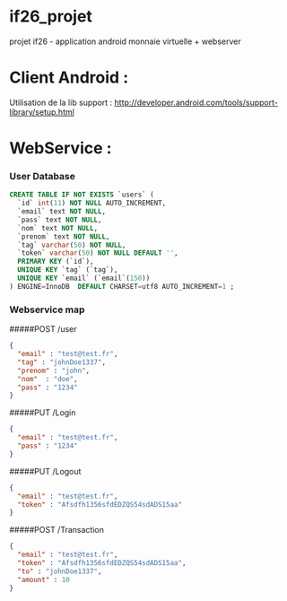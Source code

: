 if26_projet
===========

projet if26 - application android monnaie virtuelle + webserver

# Client Android :

Utilisation de la lib support : http://developer.android.com/tools/support-library/setup.html

# WebService :
### User Database
```sql
CREATE TABLE IF NOT EXISTS `users` (
  `id` int(11) NOT NULL AUTO_INCREMENT,
  `email` text NOT NULL,
  `pass` text NOT NULL,
  `nom` text NOT NULL,
  `prenom` text NOT NULL,
  `tag` varchar(50) NOT NULL,
  `token` varchar(50) NOT NULL DEFAULT '',
  PRIMARY KEY (`id`),
  UNIQUE KEY `tag` (`tag`),
  UNIQUE KEY `email` (`email`(150))
) ENGINE=InnoDB  DEFAULT CHARSET=utf8 AUTO_INCREMENT=1 ;
```

### Webservice map

#####POST /user
```json
{
  "email" : "test@test.fr",
  "tag" : "johnDoe1337",
  "prenom" : "john",
  "nom"  : "doe",
  "pass" : "1234"
}
```

#####PUT /Login
```json
{
  "email" : "test@test.fr",
  "pass" : "1234"
}
```

#####PUT /Logout
```json
{
  "email" : "test@test.fr",
  "token" : "Afsdfh1356sfdEDZQS54sdADS15aa"
}
```

#####POST /Transaction
```json
{
  "email" : "test@test.fr",
  "token" : "Afsdfh1356sfdEDZQS54sdADS15aa",
  "to" : "johnDoe1337",
  "amount" : 10
}
```
